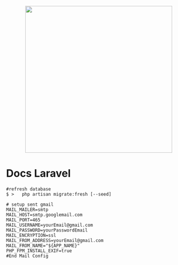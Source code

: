 <p align="center"><a href="https://laravel.com" target="_blank"><img src="https://raw.githubusercontent.com/laravel/art/master/logo-lockup/5%20SVG/2%20CMYK/1%20Full%20Color/laravel-logolockup-cmyk-red.svg" width="400"></a></p>

# Docs Laravel

```
#refresh database
$ >   php artisan migrate:fresh [--seed]

# setup sent gmail
MAIL_MAILER=smtp
MAIL_HOST=smtp.googlemail.com
MAIL_PORT=465
MAIL_USERNAME=yourEmail@gmail.com
MAIL_PASSWORD=yourPasswordEmail
MAIL_ENCRYPTION=ssl
MAIL_FROM_ADDRESS=yourEmail@gmail.com
MAIL_FROM_NAME="${APP_NAME}"
PHP_FPM_INSTALL_EXIF=true
#End Mail Config
```

